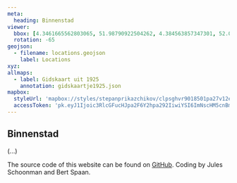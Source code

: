 ```yaml
---
meta:
  heading: Binnenstad
viewer:
  bbox: [4.3461665562803065, 51.98790922504262, 4.384563857347301, 52.02150490256568]
  rotation: -65
geojson:
  - filename: locations.geojson
    label: Locations
xyz:
allmaps:
  - label: Gidskaart uit 1925
    annotation: gidskaartje1925.json
mapbox:
  styleUrl: 'mapbox://styles/stepanprikazchikov/clpsghvr9018501pa27v12ec4'
  accessToken: 'pk.eyJ1Ijoic3RlcGFucHJpa2F6Y2hpa292IiwiYSI6ImNscHM5cnBmYTAxcTgybG9wOGJjdHFxMm0ifQ.TlPDvJzXm4QydfisdMdWeQ'
---
```


## Binnenstad

(...)

The source code of this website can be found on [GitHub](https://github.com/theberlage/city-atlas-app). Coding by Jules Schoonman and Bert Spaan.
